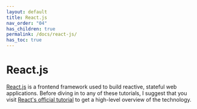 ```yaml
---
layout: default
title: React.js
nav_order: "04"
has_children: true
permalink: /docs/react-js/
has_toc: true
---
```


# React.js

[React.js](https://reactjs.org/) is a frontend framework used to build reactive, stateful web applications. Before diving in to any of these tutorials, I suggest that you visit [React's official tutorial](https://reactjs.org/tutorial/tutorial.html) to get a high-level overview of the technology.

